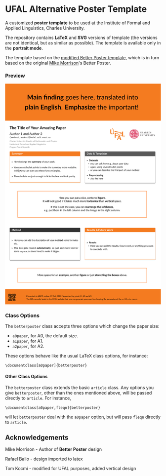 # UFAL Alternative Poster Template

A customized **poster template** to be used at the Institute of Formal and Applied Linguistics, Charles University. 


The repository contains **LaTeX** and **SVG** versions of template (the versions are not identical, but as similar as possible). The template is available only in the **portrait mode**.

The template based on the [modified Better Poster template](https://github.com/ufal/UFAL_poster), which is in turn based on the original [Mike Morrison](https://twitter.com/mikemorrison)'s  Better Poster.

### Preview
![template](template.png)


### Class Options

The `betterposter` class accepts three options which change the paper size:
 - `a0paper`, for A0, the default size.
 - `a1paper`, for A1.
 - `a2paper`, for A2.

These options behave like the usual LaTeX class options, for instance:
```
\documentclass[a0paper]{betterposter}
```
#### Other Class Options
The `betterposter` class extends the basic `article` class. Any options you give `betterposter`, other than the ones mentioned above, will be passed directly to `article`. For instance,
```
\documentclass[a0paper,fleqn]{betterposter}
```
will let `betterposter` deal with the `a0paper` option, but will pass `fleqn` directly to `article`.


## Acknowledgements

Mike Morrison - Author of **Better Poster** design

Rafael Bailo - design imported to latex

Tom Kocmi - modified for UFAL purposes, added vertical design